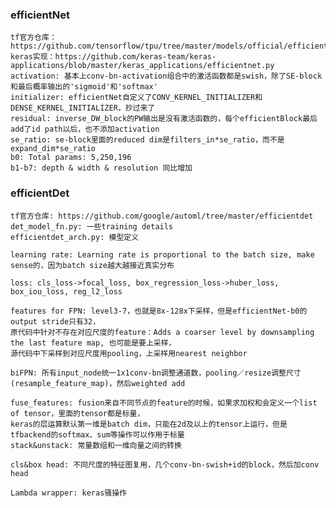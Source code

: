 ### efficientNet
    tf官方仓库：https://github.com/tensorflow/tpu/tree/master/models/official/efficientnet
    keras实现：https://github.com/keras-team/keras-applications/blob/master/keras_applications/efficientnet.py
    activation: 基本上conv-bn-activation组合中的激活函数都是swish，除了SE-block和最后概率输出的'sigmoid'和'softmax'
    initializer: efficientNet自定义了CONV_KERNEL_INITIALIZER和DENSE_KERNEL_INITIALIZER，抄过来了
    residual: inverse_DW_block的PW输出是没有激活函数的，每个efficientBlock最后add了id path以后，也不添加activation
    se_ratio: se-block里面的reduced dim是filters_in*se_ratio，而不是expand_dim*se_ratio
    b0: Total params: 5,250,196
    b1-b7: depth & width & resolution 同比增加

    

### efficientDet
    tf官方仓库: https://github.com/google/automl/tree/master/efficientdet
    det_model_fn.py: 一些training details
    efficientdet_arch.py: 模型定义

    learning rate: Learning rate is proportional to the batch size, make sense的，因为batch size越大越接近真实分布

    loss: cls_loss->focal_loss, box_regression_loss->huber_loss, box_iou_loss, reg_l2_loss

    features for FPN: level3-7，也就是8x-128x下采样，但是efficientNet-b0的output stride只有32，
    原代码中针对不存在对应尺度的feature：Adds a coarser level by downsampling the last feature map, 也可能是要上采样，
    源代码中下采样到对应尺度用pooling，上采样用nearest neighbor

    biFPN: 所有input_node统一1x1conv-bn调整通道数，pooling／resize调整尺寸(resample_feature_map)，然后weighted add

    fuse_features: fusion来自不同节点的feature的时候，如果求加权和会定义一个list of tensor，里面的tensor都是标量，
    keras的层运算默认第一维是batch dim，只能在2d及以上的tensor上运行，但是tfbackend的softmax、sum等操作可以作用于标量
    stack&unstack: 常量数组和一维向量之间的转换

    cls&box head: 不同尺度的特征图复用，几个conv-bn-swish+id的block，然后加conv head

    Lambda wrapper: keras骚操作






